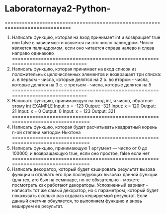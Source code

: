 # Laboratornaya2-Python-
=============================================================================
1. Написать функцию, которая на вход принимает int и возвращает true или false
в зависимости является ли это число палиндром. Число является
палиндромом, если оно читается справа налево и слева направо одинаково
=============================================================================
2. Написать функцию, которая принимает на вход список из положительных
целочисленных элементов и возвращает три списка:
a. в первом - числа, которые делятся на 2
b. во втором - числа, которые делятся на 3
c. с третьем - числа, которые делятся на 5
=============================================================================
3. Написать функцию, принимающую на вход int, и число, обратное этому int
EXAMPLE
Input: x = -123
Output: -321
Input: x = 120
Output: 21
Input: x = 0
Output: 0
Input: x = 123
Output: 321
==============================================================================
4. Написать функцию, которая будет расчитывать квадратный корень n-ой
степени методом Ньютона
==============================================================================
5. Написать функцию, принимающую 1 аргумент — число от 0 до 100000, и
возвращающую true, если оно простое, false если нет
==============================================================================
7. Написать декоратор, который будет кэшировать результат вызова функции и
отдавать его при последующих вызовах данной функции (для тех, кто был на
семинаре, но не обязательно - можете посмотреть как работают декораторы.
Усложненный вариант - написать тот же самый декоратор, но с параметром,
который будет показывать сколько раз отдавать кешируемый результат. Если
данный счетчик обнуляется, то выполняем функцию и вновь кешируем ее
результат.
